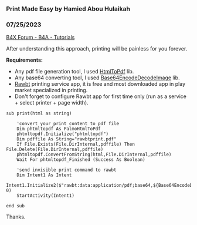 ### Print Made Easy by Hamied Abou Hulaikah
### 07/25/2023
[B4X Forum - B4A - Tutorials](https://www.b4x.com/android/forum/threads/149200/)

After understanding this approach, printing will be painless for you forever.  
  
**Requirements:**  
- Any pdf file generation tool, I used [HtmlToPdf](https://www.b4x.com/android/forum/threads/htmltopdf.104026/#content) lib.  
- Any base64 converting tool, I used [Base64EncodeDecodeImage](https://www.b4x.com/android/forum/threads/b4x-library-base64-encode-decode-image-and-file-library.115033/) lib.  
- [Rawbt](https://play.google.com/store/apps/details?id=ru.a402d.rawbtprinter) printing service app, it is free and most downloaded app in play market specialized in printing.  
- Don't forget to configure Rawbt app for first time only (run as a service + select printer + page width).  

```B4X
sub print(html as string)  
                        
    'convert your print content to pdf file  
    Dim phtmltopdf As PalmoHtmlToPdf  
    phtmltopdf.Initialize("phtmltopdf")  
    Dim pdffile As String="rawbtprint.pdf"  
    If File.Exists(File.DirInternal,pdffile) Then File.Delete(File.DirInternal,pdffile)  
    phtmltopdf.ConvertFromString(html,File.DirInternal,pdffile)  
    Wait For phtmltopdf_Finished (Success As Boolean)  
                        
    'send invisible print command to rawbt  
    Dim Intent1 As Intent  
    Intent1.Initialize2($"rawbt:data:application/pdf;base64,${Base64EncodeDecodeImage.Base64AnyFileToString(File.DirInternal,pdffile)}"$, 0)  
    StartActivity(Intent1)   
  
end sub
```

  
  
Thanks.